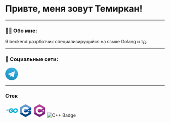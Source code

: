 # Привте, меня зовут Темиркан!

---

### :man_technologist: Обо мне:

Я beckend разрботчик специализирущийся на языке Golang и тд.

---

### 🤝 Социальные сети:
  <div id="badges">
    <a href="https://t.me/Abitoff" target="_blank">
      <img src="https://raw.githubusercontent.com/github/explore/80688e429a7d4ef2fca1e82350fe8e3517d3494d/topics/telegram/telegram.png" width="40" height="40" alt="TG Badge"/>
    </a>
  </div>

---

### Стек
<div>
<img src="https://github.com/devicons/devicon/raw/master/icons/go/go-original-wordmark.svg" width="40" height="40" alt="С++ Badge"/>
<img src="https://github.com/a-bit-off/a-bit-off/blob/main/c-.png" width="40" height="40" alt="С++ Badge"/>
<img src="https://github.com/a-bit-off/a-bit-off/blob/main/c-sharp.png" width="40" height="40" alt="С++ Badge"/>
<img src="https://cdn-icons-png.flaticon.com/512/5968/5968342.png" width="40" height="40" alt="С++ Badge"/>
</div>

